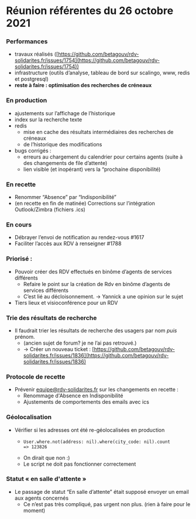 # Réunion référentes du 26 octobre 2021

### Performances

* travaux réalisés ([https://github.com/betagouv/rdv-solidarites.fr/issues/1754](https://github.com/betagouv/rdv-solidarites.fr/issues/1754))
* infrastructure (outils d’analyse, tableau de bord sur scalingo, www, redis et postgresql)
* **reste à faire : optimisation des recherches de créneaux**

### En production

* ajustements sur l’affichage de l’historique
* index sur la recherche texte
* redis
  * mise en cache des résultats intermédiaires des recherches de créneaux
  * de l’historique des modifications
* bugs corrigés :
  * erreurs au chargement du calendrier pour certains agents (suite à des changements de file d’attente)
  * lien visible (et inopérant) vers la “prochaine disponibilité)

### En recette

* Renommer “Absence” par “Indisponibilité”
* (en recette en fin de matinée) Corrections sur l’intégration Outlook/Zimbra (fichiers .ics)

### En cours

* Débrayer l’envoi de notification au rendez-vous #1617
* Faciliter l’accès aux RDV à renseigner #1788

### Priorisé :

* Pouvoir créer des RDV effectués en binôme d’agents de services différents
  * Refaire le point sur la création de Rdv en binôme d’agents de services différents
  * C’est lié au décloisonnement. -> Yannick a une opinion sur le sujet
* Tiers lieux et visioconférence pour un RDV

### Trie des résultats de recherche

* Il faudrait trier les résultats de recherche des usagers par nom _puis_ prénom.
  * (ancien sujet de forum? je ne l’ai pas retrouvé.)
  * \-> Créer un nouveau ticket : [https://github.com/betagouv/rdv-solidarites.fr/issues/1836](https://github.com/betagouv/rdv-solidarites.fr/issues/1836)

### Protocole de recette

* Prévenir [equipe@rdv-solidarites.fr](mailto:equipe@rdv-solidarites.fr) sur les changements en recette :
  * Renommage d'Absence en Indisponibilité
  * Ajustements de comportements des emails avec ics

### Géolocalisation

* Vérifier si les adresses ont été re-géolocalisées en production
  * ```
    User.where.not(address: nil).where(city_code: nil).count
    => 123826
    ```
  * On dirait que non :)
  * Le script ne doit pas fonctionner correctement

### Statut « en salle d'attente »

* Le passage de statut “En salle d’attente” était supposé envoyer un email aux agents concernés
  * Ce n’est pas très compliqué, pas urgent non plus. (rien à faire pour le moment)

###
